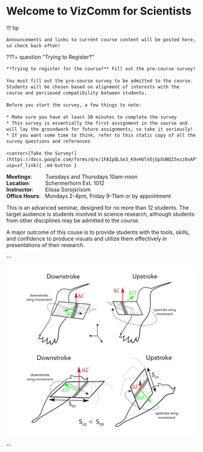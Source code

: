 # Welcome to VizComm for Scientists

!!! tip

    Announcements and links to current course content will be posted here, so check back often!

???+ question "Trying to Register?"

    **Trying to register for the course?** Fill out the pre-course survey! 

    You must fill out the pre-course survey to be admitted to the course. Students will be chosen based on alignment of interests with the course and percieved compatibility between students. 

    Before you start the survey, a few things to note:

    * Make sure you have at least 30 minutes to complete the survey
    * This survey is essentially the first assignment in the course and will lay the groundwork for future assignments, so take it seriously!
    * If you want some time to think, refer to this static copy of all the survey questions and references 

    <center>[Take the Survey!](https://docs.google.com/forms/d/e/1FAIpQLSe3_K9vHUlVOjbp5UNQI5ezz8xAPTMBVDZS9kwS8i68udNPNg/viewform?usp=sf_link){ .md-button }


**Meetings**:         Tuesdays and Thursdays 10am-noon<br>
**Location**:          Schermerhorn Ext. 1012<br>
**Instructor**:        Elissa Sorojsrisom<br>
**Office Hours**:   Mondays 2-4pm, Friday 9-11am or by appointment

This is an advanced seminar, designed for no more than 12 students. The target audience is students involved in science research, although students from other disciplines may be admitted to the course. 

A major outcome of this couse is to provide students with the tools, skills, and confidence to produce visuals and utilize them effectively in presentations of their research. 

--

![Biomechanics of Flight](images/engn_figs.jpg)

--